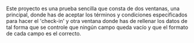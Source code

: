 Este proyecto es una prueba sencilla que consta de dos ventanas, una principal, donde has de aceptar los términos y condiciones especificados para hacer el 'check-in' y otra ventana donde has de rellenar los datos de tal forma que se controle que ningún campo queda vacío y que el formato de cada campo es el correcto.
